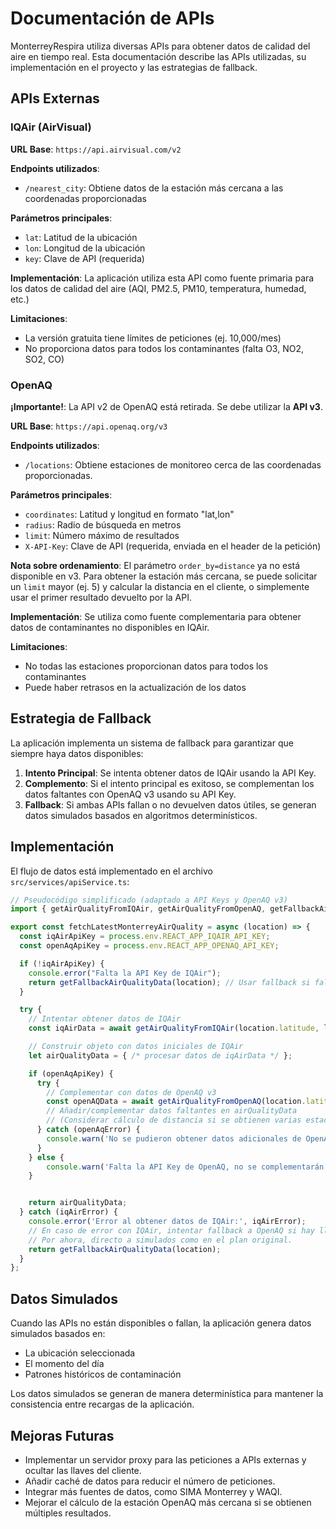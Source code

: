 # Documentación de APIs

MonterreyRespira utiliza diversas APIs para obtener datos de calidad del aire en tiempo real. Esta documentación describe las APIs utilizadas, su implementación en el proyecto y las estrategias de fallback.

## APIs Externas

### IQAir (AirVisual)

**URL Base**: `https://api.airvisual.com/v2`

**Endpoints utilizados**:

- `/nearest_city`: Obtiene datos de la estación más cercana a las coordenadas proporcionadas

**Parámetros principales**:
- `lat`: Latitud de la ubicación
- `lon`: Longitud de la ubicación
- `key`: Clave de API (requerida)

**Implementación**: La aplicación utiliza esta API como fuente primaria para los datos de calidad del aire (AQI, PM2.5, PM10, temperatura, humedad, etc.)

**Limitaciones**:
- La versión gratuita tiene límites de peticiones (ej. 10,000/mes)
- No proporciona datos para todos los contaminantes (falta O3, NO2, SO2, CO)

### OpenAQ

**¡Importante!**: La API v2 de OpenAQ está retirada. Se debe utilizar la **API v3**.

**URL Base**: `https://api.openaq.org/v3`

**Endpoints utilizados**:

- `/locations`: Obtiene estaciones de monitoreo cerca de las coordenadas proporcionadas.

**Parámetros principales**:
- `coordinates`: Latitud y longitud en formato "lat,lon"
- `radius`: Radio de búsqueda en metros
- `limit`: Número máximo de resultados
- `X-API-Key`: Clave de API (requerida, enviada en el header de la petición)

**Nota sobre ordenamiento**: El parámetro `order_by=distance` ya no está disponible en v3. Para obtener la estación más cercana, se puede solicitar un `limit` mayor (ej. 5) y calcular la distancia en el cliente, o simplemente usar el primer resultado devuelto por la API.

**Implementación**: Se utiliza como fuente complementaria para obtener datos de contaminantes no disponibles en IQAir.

**Limitaciones**:
- No todas las estaciones proporcionan datos para todos los contaminantes
- Puede haber retrasos en la actualización de los datos

## Estrategia de Fallback

La aplicación implementa un sistema de fallback para garantizar que siempre haya datos disponibles:

1.  **Intento Principal**: Se intenta obtener datos de IQAir usando la API Key.
2.  **Complemento**: Si el intento principal es exitoso, se complementan los datos faltantes con OpenAQ v3 usando su API Key.
3.  **Fallback**: Si ambas APIs fallan o no devuelven datos útiles, se generan datos simulados basados en algoritmos determinísticos.

## Implementación

El flujo de datos está implementado en el archivo `src/services/apiService.ts`:

```typescript
// Pseudocódigo simplificado (adaptado a API Keys y OpenAQ v3)
import { getAirQualityFromIQAir, getAirQualityFromOpenAQ, getFallbackAirQualityData } from './apiCalls'; // Asumiendo funciones separadas

export const fetchLatestMonterreyAirQuality = async (location) => {
  const iqAirApiKey = process.env.REACT_APP_IQAIR_API_KEY;
  const openAqApiKey = process.env.REACT_APP_OPENAQ_API_KEY;

  if (!iqAirApiKey) {
    console.error("Falta la API Key de IQAir");
    return getFallbackAirQualityData(location); // Usar fallback si falta la llave principal
  }

  try {
    // Intentar obtener datos de IQAir
    const iqAirData = await getAirQualityFromIQAir(location.latitude, location.longitude, iqAirApiKey);

    // Construir objeto con datos iniciales de IQAir
    let airQualityData = { /* procesar datos de iqAirData */ };

    if (openAqApiKey) {
      try {
        // Complementar con datos de OpenAQ v3
        const openAQData = await getAirQualityFromOpenAQ(location.latitude, location.longitude, openAqApiKey);
        // Añadir/complementar datos faltantes en airQualityData
        // (Considerar cálculo de distancia si se obtienen varias estaciones)
      } catch (openAqError) {
        console.warn('No se pudieron obtener datos adicionales de OpenAQ:', openAqError);
      }
    } else {
        console.warn('Falta la API Key de OpenAQ, no se complementarán datos.');
    }


    return airQualityData;
  } catch (iqAirError) {
    console.error('Error al obtener datos de IQAir:', iqAirError);
    // En caso de error con IQAir, intentar fallback a OpenAQ si hay llave? O directo a simulados?
    // Por ahora, directo a simulados como en el plan original.
    return getFallbackAirQualityData(location);
  }
};
```

## Datos Simulados

Cuando las APIs no están disponibles o fallan, la aplicación genera datos simulados basados en:
- La ubicación seleccionada
- El momento del día
- Patrones históricos de contaminación

Los datos simulados se generan de manera determinística para mantener la consistencia entre recargas de la aplicación.

## Mejoras Futuras

- Implementar un servidor proxy para las peticiones a APIs externas y ocultar las llaves del cliente.
- Añadir caché de datos para reducir el número de peticiones.
- Integrar más fuentes de datos, como SIMA Monterrey y WAQI.
- Mejorar el cálculo de la estación OpenAQ más cercana si se obtienen múltiples resultados.
